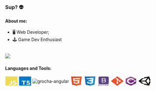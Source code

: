 ### Sup? 👽

#### About me:
- 🖥️ Web Developer;
- 🕹️ Game Dev Enthusiast
<br>
  <a href="https://www.linkedin.com/in/mesquitarocha/" target="_blank"><img src="https://img.shields.io/badge/-LinkedIn-%230077B5?style=for-the-badge&logo=linkedin&logoColor=white" target="_blank"></a> 

#### Languages and Tools:
<div style="display: inline_block">
  <img align="center" alt="grocha-js" height="30" width="40" src="https://raw.githubusercontent.com/devicons/devicon/master/icons/javascript/javascript-plain.svg">
  <img align="center" alt="grocha-ts" height="30" width="40" src="https://raw.githubusercontent.com/devicons/devicon/master/icons/typescript/typescript-plain.svg">
  <img align="center" alt="grocha-angular" height="30" width="40" src="https://www.vectorlogo.zone/logos/angular/angular-icon.svg">
  <img align="center" alt="grocha-HTML" height="30" width="40" src="https://raw.githubusercontent.com/devicons/devicon/master/icons/html5/html5-original.svg">
  <img align="center" alt="grocha-CSS" height="30" width="40" src="https://raw.githubusercontent.com/devicons/devicon/master/icons/css3/css3-original.svg">
  <img align="center" alt="grocha-bootstrap" height="30" width="40" src="https://raw.githubusercontent.com/devicons/devicon/master/icons/bootstrap/bootstrap-plain-wordmark.svg">
  <img align="center" alt="grocha-git" height="30" width="40" src="https://raw.githubusercontent.com/devicons/devicon/master/icons/git/git-original.svg">
  <img align="center" alt="grocha-csharp" height="30" width="40" src="https://raw.githubusercontent.com/devicons/devicon/master/icons/csharp/csharp-original.svg">
  <img align="center" alt="grocha-unity" height="30" width="40" src="https://raw.githubusercontent.com/devicons/devicon/master/icons/unity/unity-original.svg">
</div>
<br>

